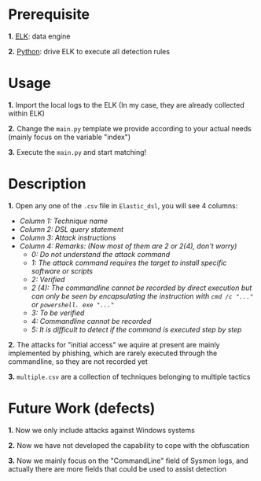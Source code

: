 # Prerequisite
**1.** [ELK](https://www.elastic.co/what-is/elk-stack): data engine

**2.** [Python](https://www.python.org/downloads/): drive ELK to execute all detection rules
<br>

# Usage
**1.** Import the local logs to the ELK (In my case, they are already collected within ELK) 

**2.** Change the `main.py` template we provide according to your actual needs (mainly focus on the variable "index")

**3.** Execute the `main.py` and start matching!
<br>

# Description
**1.** Open any one of the `.csv` file in `Elastic_dsl`, you will see 4 columns:
 - *Column 1: Technique name*
 - *Column 2: DSL query statement*
 - *Column 3: Attack instructions*
 - *Column 4: Remarks: (Now most of them are 2 or 2(4), don't worry)*
   - *0: Do not understand the attack command*
   - *1: The attack command requires the target to install specific software or scripts*
   - *2: Verified*
   - *2 (4): The commandline cannot be recorded by direct execution but can only be seen by encapsulating the instruction with `cmd /c "..."` or `powershell. exe "..."`*
   - *3: To be verified*
   - *4: Commandline cannot be recorded*
   - *5: It is difficult to detect if the command is executed step by step*

**2.** The attacks for "initial access" we aquire at present are mainly implemented by phishing, which are rarely executed through the commandline, so they are not recorded yet

**3.** `multiple.csv` are a collection of techniques belonging to multiple tactics
<br>

# Future Work (defects)
**1.** Now we only include attacks against Windows systems

**2.** Now we have not developed the capability to cope with the obfuscation

**3.** Now we mainly focus on the "CommandLine" field of Sysmon logs, and actually there are more fields that could be used to assist detection
